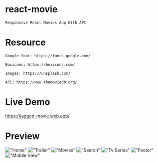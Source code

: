 # react-movie

    Responsive React Movies App With API

# Resource

    Google font: https://fonts.google.com/

    Boxicons: https://boxicons.com/

    Images: https://unsplash.com/

    API: https://www.themoviedb.org/

# Live Demo

https://jagged-movie.web.app/

# Preview

!["Home"](https://user-images.githubusercontent.com/102334772/172686217-efcb0ad7-666f-45b1-84d0-de3ace149993.png "Home")
!["Trailer"](https://user-images.githubusercontent.com/102334772/172686339-27756519-c57b-496e-bb90-bf2bb6853ec7.png "Trailer")
!["Movies"](https://user-images.githubusercontent.com/102334772/172686446-4a73ede5-c75c-4743-b941-a1b89a69557f.png "Movies")
!["Search"](https://user-images.githubusercontent.com/102334772/172686434-0dd130a8-b85a-4da0-9821-6c387dc27c49.png "Search")
!["Tv Series"](https://user-images.githubusercontent.com/102334772/172686437-aa1fe2f2-4333-4764-b6fb-c69f45eddcc0.png "TV Series")
!["Footer"](https://user-images.githubusercontent.com/102334772/172686457-6bb6b97f-0193-4b2b-891a-343e7a2c3912.png "Footer")
!["Mobile View"](https://user-images.githubusercontent.com/102334772/172686454-8a1a474c-7fd2-4954-81a6-21334ebe6c33.png "Mobile View")

